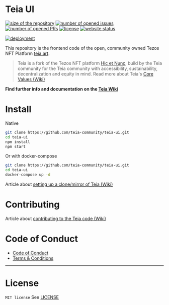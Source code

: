 # Teia UI

[![size of the repository](https://img.shields.io/github/languages/code-size/teia-community/teia-ui?style=flat-square)](https://github.com/teia-community/teia-ui)
[![number of opened issues](https://img.shields.io/github/issues/teia-community/teia-ui?style=flat-square&color=blue)](https://github.com/teia-community/teia-ui/issues)
[![number of opened PRs](https://img.shields.io/github/issues-pr/teia-community/teia-ui?style=flat-square&color=blue)](https://github.com/teia-community/teia-ui/pulls)
[![license](https://img.shields.io/github/license/teia-community/teia-ui?style=flat-square&color=black)](./LICENSE)
[![website status](https://img.shields.io/website?style=flat-square&url=https%3A%2F%2Fteia.art)](https://teia.art)

[![deployment](https://img.shields.io/endpoint?style=flat-square&url=https%3A%2F%2Fmelmassadian.npkn.net%2Fteia-commit%2F)](https://github.com/teia-community/teia-ui/commits/main)

This repository is the frontend code of the open, community owned Tezos NFT Platform [teia.art](https://teia.art).

> Teia is a fork of the Tezos NFT platform [Hic et Nunc](https://www.hicetnunc.xyz/), build by the Teia community for the Teia community with accessibility, sustainability, decentralization and equity in mind. Read more about Teia's [Core Values (Wiki)](https://github.com/teia-community/teia-docs/wiki/Core-Values-Code-of-Conduct-Terms-and-Conditions#1-core-values)

**Find further info and documentation on the [Teia Wiki](https://github.com/teia-community/teia-docs/wiki/)**

# Install

Native

```bash
git clone https://github.com/teia-community/teia-ui.git
cd teia-ui
npm install
npm start
```

Or with docker-compose

```bash
git clone https://github.com/teia-community/teia-ui.git
cd teia-ui
docker-compose up -d
```

Article about [setting up a clone/mirror of Teia (Wiki)](https://github.com/teia-community/teia-docs/wiki/How-to-set-up-a-Teia-Mirror)

# Contributing

Article about [contributing to the Teia code (Wiki)](https://github.com/teia-community/teia-docs/wiki/Contribute-to-the-Teia-Code)

# Code of Conduct

- [Code of Conduct](https://github.com/teia-community/teia-docs/wiki/Core-Values-Code-of-Conduct-Terms-and-Conditions#2-code-of-conduct)
- [Terms & Conditions](https://github.com/teia-community/teia-docs/wiki/Core-Values-Code-of-Conduct-Terms-and-Conditions#3-terms-and-conditions---account-restrictions)

---

# License

`MIT license`
See [LICENSE](LICENSE)
